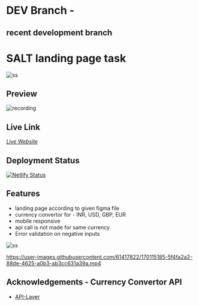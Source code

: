 # DEV Branch -   
## recent development branch


# SALT landing page task
![ss](https://user-images.githubusercontent.com/61417822/170109649-414e6bde-a068-43d6-a456-7d450990dc38.PNG)

## Preview  
![recording](https://netlify-cocoon.netlify.app/.netlify/functions/fetch?code=307&path=eyJzaXRlX2lkIjoiMWVlOGI3YzgtNTkyNy00MDM2LWFlZTAtYTYxMzAzNzk2NWFhIiwiZGVwbG95X2lkIjoiNjI4ZDIyZTk3MWY4NmIwMDA4ZGNmZDAwIiwiaWQiOiI2MTI1Y2U0Zi0wNTI0LTQ3YjItODZhZi02MjM3MDYxZjFkZmYifQ==)   


## Live Link   
  *[Live Website](https://salt-landing-page.netlify.app/)*  
 
## Deployment Status
 [![Netlify Status](https://api.netlify.com/api/v1/badges/7b36e178-fb6e-4c9d-abc7-4b39247a3c65/deploy-status)](https://salt-landing-page.netlify.app/)


## Features

- landing page according to given figma file
- currency convertor for  - INR, USD, GBP, EUR
- mobile responsive
- api call is not made for same currency
- Error validation on negative inputs

![ss](https://user-images.githubusercontent.com/61417822/170120689-c52a71b8-9c13-4a3d-9e1b-70952bd35223.PNG)



https://user-images.githubusercontent.com/61417822/170115185-5f4fa2a2-88de-4625-a0b3-ab3cc631a39a.mp4



## Acknowledgements - Currency Convertor API

 - [API-Layer](https://apilayer.com/marketplace/description/fixer-api#documentation-tab)




